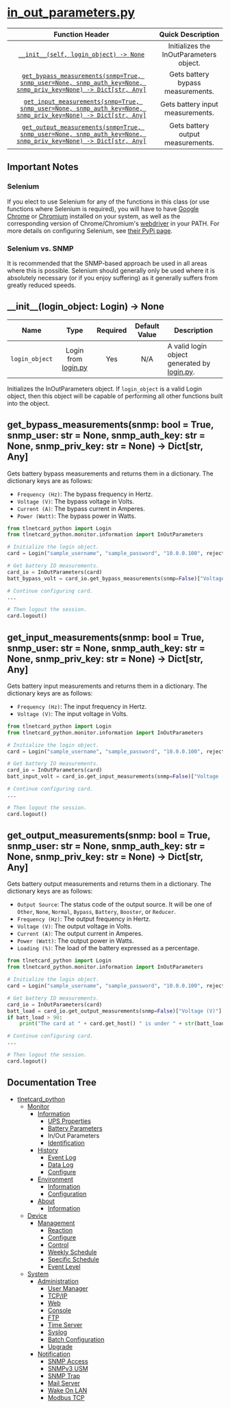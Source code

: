 # [in_out_parameters.py](in_out_parameters.py)

|                                                                                                                 Function Header                                                                                                                 |            Quick Description            |
|:-----------------------------------------------------------------------------------------------------------------------------------------------------------------------------------------------------------------------------------------------:|:---------------------------------------:|
|                                                                                [``__init__(self, login_object) -> None``](#__init__login_object-login---none)                                                                                 | Initializes the InOutParameters object. |
| [``get_bypass_measurements(snmp=True, snmp_user=None, snmp_auth_key=None, snmp_priv_key=None) -> Dict[str, Any]``](#get_bypass_measurementssnmp-bool--true-snmp_user-str--none-snmp_auth_key-str--none-snmp_priv_key-str--none---dictstr-any) |    Gets battery bypass measurements.    |
|  [``get_input_measurements(snmp=True, snmp_user=None, snmp_auth_key=None, snmp_priv_key=None) -> Dict[str, Any]``](#get_input_measurementssnmp-bool--true-snmp_user-str--none-snmp_auth_key-str--none-snmp_priv_key-str--none---dictstr-any)  |    Gets battery input measurements.     |
| [``get_output_measurements(snmp=True, snmp_user=None, snmp_auth_key=None, snmp_priv_key=None) -> Dict[str, Any]``](#get_output_measurementssnmp-bool--true-snmp_user-str--none-snmp_auth_key-str--none-snmp_priv_key-str--none---dictstr-any) |    Gets battery output measurements.    |

## Important Notes

### Selenium

If you elect to use Selenium for any of the functions in this class (or use functions where Selenium is required), you will have to have [Google Chrome](https://www.google.com/chrome/) or [Chromium](https://www.chromium.org/getting-involved/download-chromium) installed on your system, as well as the corresponding version of Chrome/Chromium's [webdriver](https://sites.google.com/a/chromium.org/chromedriver/downloads) in your PATH. For more details on configuring Selenium, see [their PyPi page](https://pypi.org/project/selenium/).

### Selenium vs. SNMP

It is recommended that the SNMP-based approach be used in all areas where this is possible. Selenium should generally only be used where it is absolutely necessary (or if you enjoy suffering) as it generally suffers from greatly reduced speeds.

## \_\_init__(login_object: Login) -> None

|        Name        |                       Type                        | Required | Default Value | Description                                                               |
|:------------------:|:-------------------------------------------------:|:--------:|:-------------:|---------------------------------------------------------------------------|
| ``login_object`` | Login from [login.py](/tlnetcard_python/login.py) | Yes      | N/A           | A valid login object generated by [login.py](/tlnetcard_python/login.py). |

Initializes the InOutParameters object. If ``login_object`` is a valid Login object, then this object will be capable of performing all other functions built into the object.  

## get_bypass_measurements(snmp: bool = True, snmp_user: str = None, snmp_auth_key: str = None, snmp_priv_key: str = None) -> Dict[str, Any]

Gets battery bypass measurements and returns them in a dictionary. The dictionary keys are as follows:  

* ``Frequency (Hz)``: The bypass frequency in Hertz.
* ``Voltage (V)``: The bypass voltage in Volts.
* ``Current (A)``: The bypass current in Amperes.
* ``Power (Watt)``: The bypass power in Watts.

```python
from tlnetcard_python import Login
from tlnetcard_python.monitor.information import InOutParameters

# Initialize the login object.
card = Login("sample_username", "sample_password", "10.0.0.100", reject_invalid_certs=False)

# Get battery IO measurements.
card_io = InOutParameters(card)
batt_bypass_volt = card_io.get_bypass_measurements(snmp=False)["Voltage (V)"]

# Continue configuring card.
...

# Then logout the session.
card.logout()
```

## get_input_measurements(snmp: bool = True, snmp_user: str = None, snmp_auth_key: str = None, snmp_priv_key: str = None) -> Dict[str, Any]

Gets battery input measurements and returns them in a dictionary. The dictionary keys are as follows:  

* ``Frequency (Hz)``: The input frequency in Hertz.
* ``Voltage (V)``: The input voltage in Volts.

```python
from tlnetcard_python import Login
from tlnetcard_python.monitor.information import InOutParameters

# Initialize the login object.
card = Login("sample_username", "sample_password", "10.0.0.100", reject_invalid_certs=False)

# Get battery IO measurements.
card_io = InOutParameters(card)
batt_input_volt = card_io.get_input_measurements(snmp=False)["Voltage (V)"]

# Continue configuring card.
...

# Then logout the session.
card.logout()
```

## get_output_measurements(snmp: bool = True, snmp_user: str = None, snmp_auth_key: str = None, snmp_priv_key: str = None) -> Dict[str, Any]

Gets battery output measurements and returns them in a dictionary. The dictionary keys are as follows:  

* ``Output Source``: The status code of the output source. It will be one of ``Other``, ``None``, ``Normal``, ``Bypass``, ``Battery``, ``Booster``, or ``Reducer``.
* ``Frequency (Hz)``: The output frequency in Hertz.
* ``Voltage (V)``: The output voltage in Volts.
* ``Current (A)``: The output current in Amperes.
* ``Power (Watt)``: The output power in Watts.
* ``Loading (%)``: The load of the battery expressed as a percentage.

```python
from tlnetcard_python import Login
from tlnetcard_python.monitor.information import InOutParameters

# Initialize the login object.
card = Login("sample_username", "sample_password", "10.0.0.100", reject_invalid_certs=False)

# Get battery IO measurements.
card_io = InOutParameters(card)
batt_load = card_io.get_output_measurements(snmp=False)["Voltage (V)"]
if batt_load > 90:
    print("The card at " + card.get_host() " is under " + str(batt_load) + "% load!")

# Continue configuring card.
...

# Then logout the session.
card.logout()
```

## Documentation Tree

* [tlnetcard_python](/tlnetcard_python)
  * [Monitor](/tlnetcard_python/monitor)
    * [Information](/tlnetcard_python/monitor/information)
      * [UPS Properties](/tlnetcard_python/monitor/information/ups_properties)
      * [Battery Parameters](/tlnetcard_python/monitor/information/battery_parameters)
      * In/Out Parameters
      * [Identification](/tlnetcard_python/monitor/information/identification)
    * [History](/tlnetcard_python/monitor/history)
      * [Event Log](/tlnetcard_python/monitor/history/event_log)
      * [Data Log](/tlnetcard_python/monitor/history/data_log)
      * [Configure](/tlnetcard_python/monitor/history/configure)
    * [Environment](/tlnetcard_python/monitor/environment)
      * [Information](/tlnetcard_python/monitor/environment/information)
      * [Configuration](/tlnetcard_python/monitor/environment/configuration)
    * [About](/tlnetcard_python/monitor/about)
      * [Information](/tlnetcard_python/monitor/about/information)
  * [Device](/tlnetcard_python/device)
    * [Management](/tlnetcard_python/device/management)
      * [Reaction](/tlnetcard_python/device/management/reaction)
      * [Configure](/tlnetcard_python/device/management/configure)
      * [Control](/tlnetcard_python/device/management/control)
      * [Weekly Schedule](/tlnetcard_python/device/management/weekly_schedule)
      * [Specific Schedule](/tlnetcard_python/device/management/specific_schedule)
      * [Event Level](/tlnetcard_python/device/management/event_level)
  * [System](/tlnetcard_python/system)
    * [Administration](/tlnetcard_python/system/administration)
      * [User Manager](/tlnetcard_python/system/administration/user_manager)
      * [TCP/IP](/tlnetcard_python/system/administration/tcp_ip)
      * [Web](/tlnetcard_python/system/administration/web)
      * [Console](/tlnetcard_python/system/administration/console)
      * [FTP](/tlnetcard_python/system/administration/ftp)
      * [Time Server](/tlnetcard_python/system/administration/time_server)
      * [Syslog](/tlnetcard_python/system/administration/syslog)
      * [Batch Configuration](/tlnetcard_python/system/administration/batch_configuration)
      * [Upgrade](/tlnetcard_python/system/administration/upgrade)
    * [Notification](/tlnetcard_python/system/notification)
      * [SNMP Access](/tlnetcard_python/system/notification/snmp_access)
      * [SNMPv3 USM](/tlnetcard_python/system/notification/snmpv3_usm)
      * [SNMP Trap](/tlnetcard_python/system/notification/snmp_trap)
      * [Mail Server](/tlnetcard_python/system/notification/mail_server)
      * [Wake On LAN](/tlnetcard_python/system/notification/wake_on_lan)
      * [Modbus TCP](/tlnetcard_python/system/notification/modbus_tcp)
